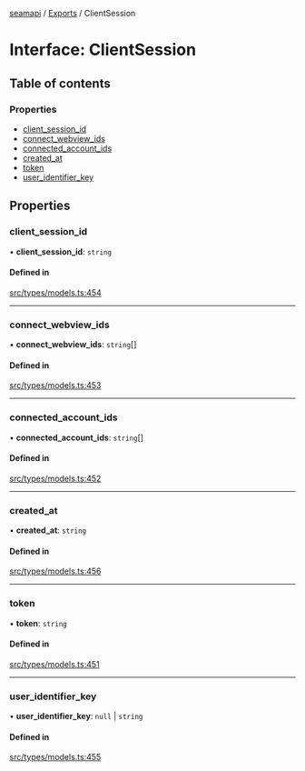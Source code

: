[seamapi](../README.md) / [Exports](../modules.md) / ClientSession

# Interface: ClientSession

## Table of contents

### Properties

- [client\_session\_id](ClientSession.md#client_session_id)
- [connect\_webview\_ids](ClientSession.md#connect_webview_ids)
- [connected\_account\_ids](ClientSession.md#connected_account_ids)
- [created\_at](ClientSession.md#created_at)
- [token](ClientSession.md#token)
- [user\_identifier\_key](ClientSession.md#user_identifier_key)

## Properties

### client\_session\_id

• **client\_session\_id**: `string`

#### Defined in

[src/types/models.ts:454](https://github.com/seamapi/javascript/blob/main/src/types/models.ts#L454)

___

### connect\_webview\_ids

• **connect\_webview\_ids**: `string`[]

#### Defined in

[src/types/models.ts:453](https://github.com/seamapi/javascript/blob/main/src/types/models.ts#L453)

___

### connected\_account\_ids

• **connected\_account\_ids**: `string`[]

#### Defined in

[src/types/models.ts:452](https://github.com/seamapi/javascript/blob/main/src/types/models.ts#L452)

___

### created\_at

• **created\_at**: `string`

#### Defined in

[src/types/models.ts:456](https://github.com/seamapi/javascript/blob/main/src/types/models.ts#L456)

___

### token

• **token**: `string`

#### Defined in

[src/types/models.ts:451](https://github.com/seamapi/javascript/blob/main/src/types/models.ts#L451)

___

### user\_identifier\_key

• **user\_identifier\_key**: ``null`` \| `string`

#### Defined in

[src/types/models.ts:455](https://github.com/seamapi/javascript/blob/main/src/types/models.ts#L455)
